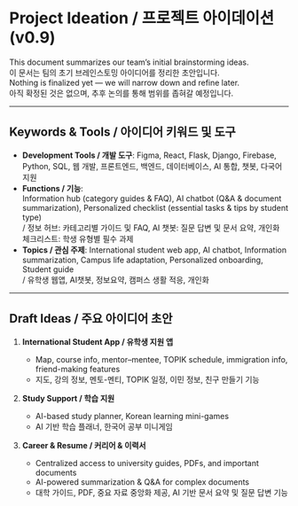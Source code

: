 # Project Ideation / 프로젝트 아이데이션 (v0.9)

This document summarizes our team’s initial brainstorming ideas.  
이 문서는 팀의 초기 브레인스토밍 아이디어를 정리한 초안입니다.  
Nothing is finalized yet — we will narrow down and refine later.  
아직 확정된 것은 없으며, 추후 논의를 통해 범위를 좁혀갈 예정입니다.  

---

## Keywords & Tools / 아이디어 키워드 및 도구
- **Development Tools / 개발 도구**: Figma, React, Flask, Django, Firebase, Python, SQL, 웹 개발, 프론트엔드, 백엔드, 데이터베이스, AI 통합, 챗봇, 다국어 지원
- **Functions / 기능**:  
  Information hub (category guides & FAQ), AI chatbot (Q&A & document summarization), Personalized checklist (essential tasks & tips by student type)  
  / 정보 허브: 카테고리별 가이드 및 FAQ, AI 챗봇: 질문 답변 및 문서 요약, 개인화 체크리스트: 학생 유형별 필수 과제  
- **Topics / 관심 주제**: International student web app, AI chatbot, Information summarization, Campus life adaptation, Personalized onboarding, Student guide  
  / 유학생 웹앱, AI챗봇, 정보요약, 캠퍼스 생활 적응, 개인화

---

## Draft Ideas / 주요 아이디어 초안
1. **International Student App / 유학생 지원 앱**  
   - Map, course info, mentor–mentee, TOPIK schedule, immigration info, friend-making features  
   - 지도, 강의 정보, 멘토-멘티, TOPIK 일정, 이민 정보, 친구 만들기 기능  

2. **Study Support / 학습 지원**  
   - AI-based study planner, Korean learning mini-games  
   - AI 기반 학습 플래너, 한국어 공부 미니게임  

3. **Career & Resume / 커리어 & 이력서**  
   - Centralized access to university guides, PDFs, and important documents
   - AI-powered summarization & Q&A for complex documents
   - 대학 가이드, PDF, 중요 자료 중앙화 제공, AI 기반 문서 요약 및 질문 답변 기능

